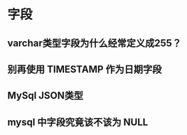 


# 字段  
## varchar类型字段为什么经常定义成255？  
<!-- 

https://blog.csdn.net/bisal/article/details/121847149
-->

## 别再使用 TIMESTAMP 作为日期字段

<!-- 

https://mp.weixin.qq.com/s/7BCyIwAh3hWbD3ZnccdFjQ
-->


## MySql JSON类型
<!-- 
Mysql8.0增强的JSON类型,它不香？
http://ifeve.com/mysql-json/
-->


## mysql 中字段究竟该不该为 NULL 
<!-- 
 mysql 中字段究竟该不该为 NULL 
 https://mp.weixin.qq.com/s/_IaVHxuZ1gVstJ6jlitP7w
-->
